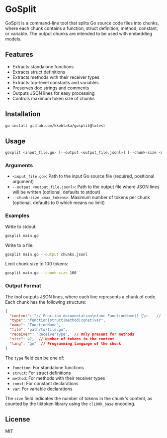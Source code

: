 # GoSplit

GoSplit is a command-line tool that splits Go source code files into chunks, where each chunk contains a function, struct definition, method, constant, or variable. The output chunks are intended to be used with embedding models.

## Features

- Extracts standalone functions
- Extracts struct definitions
- Extracts methods with their receiver types
- Extracts top-level constants and variables
- Preserves doc strings and comments
- Outputs JSON lines for easy processing
- Controls maximum token size of chunks

## Installation

```bash
go install github.com/kkohtaka/gosplit@latest
```

## Usage

```bash
gosplit <input_file.go> [--output <output_file.jsonl>] [--chunk-size <max_tokens>]
```

### Arguments

- `<input_file.go>`: Path to the input Go source file (required, positional argument)
- `--output <output_file.jsonl>`: Path to the output file where JSON lines will be written (optional, defaults to stdout)
- `--chunk-size <max_tokens>`: Maximum number of tokens per chunk (optional, defaults to 0 which means no limit)

### Examples

Write to stdout:
```bash
gosplit main.go
```

Write to a file:
```bash
gosplit main.go --output chunks.jsonl
```

Limit chunk size to 100 tokens:
```bash
gosplit main.go --chunk-size 100
```

### Output Format

The tool outputs JSON lines, where each line represents a chunk of code. Each chunk has the following structure:

```json
{
  "content": "// Function documentation\nfunc FunctionName() {\n    // function body\n}",
  "type": "function|struct|method|const|var",
  "name": "FunctionName",
  "file": "path/to/file.go",
  "receiver": "ReceiverType",  // Only present for methods
  "size": 42,  // Number of tokens in the content
  "lang": "go"  // Programming language of the chunk
}
```

The `type` field can be one of:
- `function`: For standalone functions
- `struct`: For struct definitions
- `method`: For methods with their receiver types
- `const`: For constant declarations
- `var`: For variable declarations

The `size` field indicates the number of tokens in the chunk's content, as counted by the tiktoken library using the `cl100k_base` encoding.

## License

MIT
